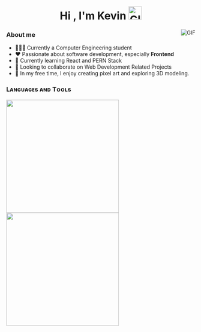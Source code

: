 <h1 align="center">Hi , I'm Kevin <img alt="GIF" src="https://media.giphy.com/media/hvRJCLFzcasrR4ia7z/giphy.gif" width="35"></h1>

<img align="right" alt="GIF" src="https://i.pinimg.com/originals/e4/26/70/e426702edf874b181aced1e2fa5c6cde.gif" />

<h3> About me </h3>
<ul>
  <li>👨🏽‍💻 Currently a Computer Engineering student</li>
  <li>❤️ Passionate about software development, especially <b>Frontend</b></li>
  <li>🌱 Currently learning React and PERN Stack</li>
  <li>👯 Looking to collaborate on Web Development Related Projects</li>
  <li>🎨 In my free time, I enjoy creating pixel art and exploring 3D modeling.</li>
</ul>

<h3>Lᴀɴɢᴜᴀɢᴇs ᴀɴᴅ Tᴏᴏʟs</h3>

<div>
<img width="300px" height="300px" src="https://skillicons.dev/icons?i=html,css,js,git" />
<img width="300px" height="300px"  src="https://skillicons.dev/icons?i=tailwind,nodejs,react,postgres" />
  
</div>
